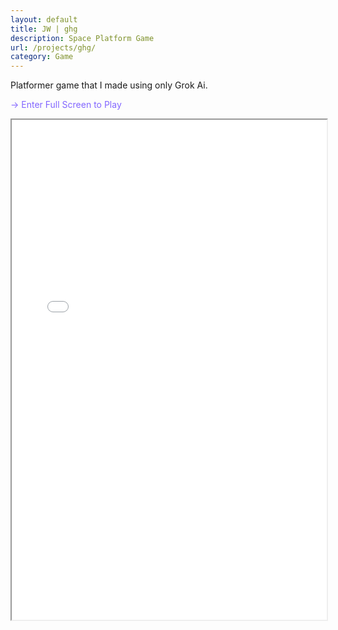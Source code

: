 ```yaml
---
layout: default
title: JW | ghg
description: Space Platform Game
url: /projects/ghg/
category: Game
---
```

Platformer game that I made using only Grok Ai.

<span style="color: #8266FF">-> Enter Full Screen to Play</span>

<iframe src="{{ site.baseurl }}/static/ghg.html" width="100%" height="800" frameborder="100"></iframe>